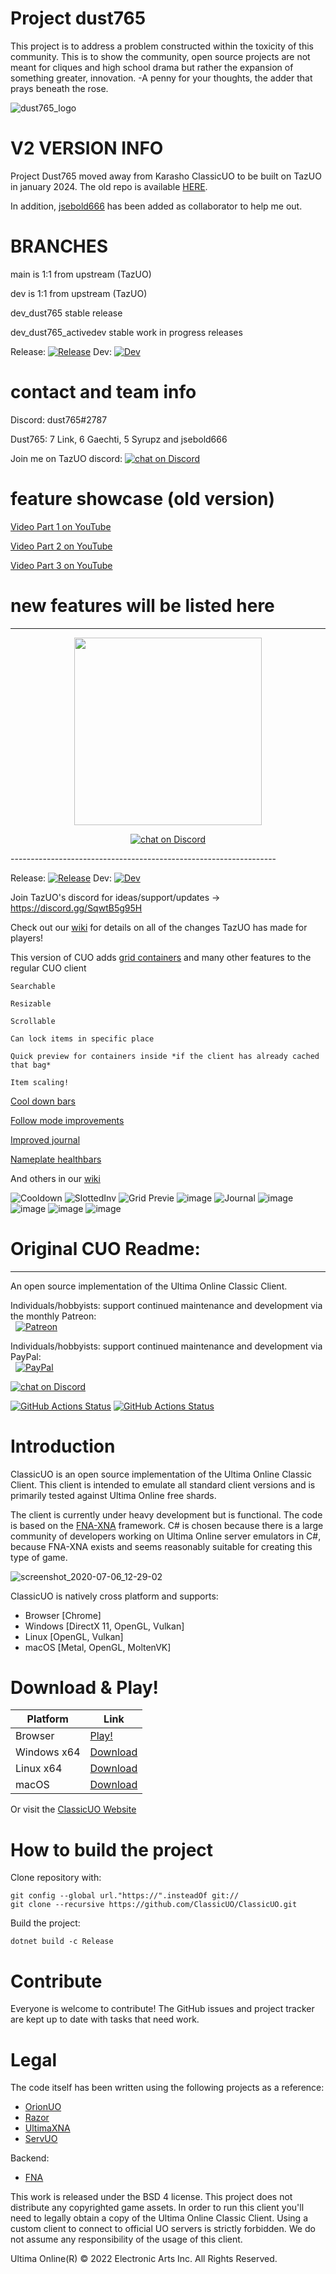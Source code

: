 # Project dust765
This project is to address a problem constructed within the toxicity of this community. This is to show the community, open source projects are not meant for cliques and high school drama but rather the expansion of something greater, innovation. -A penny for your thoughts, the adder that prays beneath the rose.

![dust765_logo](https://user-images.githubusercontent.com/77043734/209156140-14558d04-eaf9-42f0-9939-ddec9cf6c1ac.png)

# V2 VERSION INFO

Project Dust765 moved away from Karasho ClassicUO to be built on TazUO in january 2024. The old repo is available [HERE](https://github.com/dust765/ClassicUO_old).

In addition, [jsebold666](https://github.com/jsebold666) has been added as collaborator to help me out.

# BRANCHES

main is 1:1 from upstream (TazUO)

dev is 1:1 from upstream (TazUO)

dev_dust765 stable release

dev_dust765_activedev stable work in progress releases

Release: [![Release](https://github.com/dust765/ClassicUO/actions/workflows/build-test.yml/badge.svg?branch=dev_dust765)](https://github.com/dust765/ClassicUO/actions/workflows/build-test.yml)  Dev: [![Dev](https://github.com/dust765/ClassicUO/actions/workflows/build-test.yml/badge.svg?branch=dev_dust765_activedev)](https://github.com/dust765/ClassicUO/actions/workflows/build-test.yml)

# contact and team info

Discord: dust765#2787

Dust765: 7 Link, 6 Gaechti, 5 Syrupz and jsebold666

Join me on TazUO discord:
<a href="https://discord.gg/SqwtB5g95H">
<img src="https://img.shields.io/discord/1087124353155608617.svg?logo=discord"
alt="chat on Discord"></a>

# feature showcase (old version)

[Video Part 1 on YouTube](https://youtu.be/aqHiiOhx8Q8)

[Video Part 2 on YouTube](https://youtu.be/P7YBrI3s6ZI)

[Video Part 3 on YouTube](https://youtu.be/074Osj1Fcrg)

# new features will be listed here


------------------------------------------------------------------

<p align="center"><img src="https://github.com/bittiez/TazUO/assets/3859393/832c4cf3-8525-419b-ad16-3c5f7de1b80c" width="300" height="300"></p>

<p align="center">
    <a href="https://discord.gg/VdyCpjQ">
    <img src="https://img.shields.io/discord/1087124353155608617.svg?logo=discord"
    alt="chat on Discord"></a>
</p>
------------------------------------------------------------------


Release: [![Release](https://github.com/bittiez/TazUO/actions/workflows/build-test.yml/badge.svg?branch=main)](https://github.com/bittiez/TazUO/actions/workflows/build-test.yml)  Dev: [![Dev](https://github.com/bittiez/TazUO/actions/workflows/build-test.yml/badge.svg?branch=dev)](https://github.com/bittiez/TazUO/actions/workflows/build-test.yml)   


Join TazUO's discord for ideas/support/updates -> https://discord.gg/SqwtB5g95H

Check out our [wiki](../../wiki) for details on all of the changes TazUO has made for players!

This version of CUO adds [grid containers](../../wiki/TazUO.Grid-Containers) and many other features to the regular CUO client

    Searchable

    Resizable

    Scrollable

    Can lock items in specific place

    Quick preview for containers inside *if the client has already cached that bag*

    Item scaling!

[Cool down bars](../../wiki/TazUO.Cooldown-bars)

[Follow mode improvements](../../wiki/TazUO.Follow-mode)

[Improved journal](../../wiki/TazUO.Journal)

[Nameplate healthbars](../../wiki/TazUO.Nameplate-Healthbars)

And others in our [wiki](../../wiki)

![Cooldown](https://user-images.githubusercontent.com/3859393/227056224-ef1c6958-fff5-4698-a21a-c63c5814877c.gif)
![SlottedInv](https://user-images.githubusercontent.com/3859393/226514464-32919a68-ebad-4ec0-8bcf-8614a5055f7d.gif)
![Grid Previe](https://user-images.githubusercontent.com/3859393/222873187-c88ad321-8b19-4cfd-9617-7e23b2443b6a.gif)
![image](https://user-images.githubusercontent.com/3859393/222975241-319e5fa6-2c1e-441d-97e6-b04a5e1f6f3b.png)
![Journal](https://user-images.githubusercontent.com/3859393/222942915-e31d26aa-e9a7-41df-9c99-570bcc00d1fb.gif)
![image](https://user-images.githubusercontent.com/3859393/225168130-5ce83950-853d-43ce-9583-65ec4b0ae9d6.png)
![image](https://user-images.githubusercontent.com/3859393/225307385-c8e8014f-9b84-4fe4-a2cd-f33fbeee9563.png)
![image](https://user-images.githubusercontent.com/3859393/226114408-28c6556d-6ba8-43c7-bf1a-079342aaeacd.png)
![image](https://user-images.githubusercontent.com/3859393/226114417-e68b1653-f719-49b3-b799-0beb07e0a211.png)


# Original CUO Readme:
------------------------------------------------------------------

An open source implementation of the Ultima Online Classic Client.

Individuals/hobbyists: support continued maintenance and development via the monthly Patreon:
<br>&nbsp;&nbsp;[![Patreon](https://raw.githubusercontent.com/wiki/ocornut/imgui/web/patreon_02.png)](http://www.patreon.com/classicuo)

Individuals/hobbyists: support continued maintenance and development via PayPal:
<br>&nbsp;&nbsp;[![PayPal](https://www.paypalobjects.com/en_US/i/btn/btn_donate_LG.gif)](https://www.paypal.com/cgi-bin/webscr?cmd=_s-xclick&hosted_button_id=9ZWJBY6MS99D8)

<a href="https://discord.gg/VdyCpjQ">
<img src="https://img.shields.io/discord/458277173208547350.svg?logo=discord"
alt="chat on Discord"></a>

[![GitHub Actions Status](https://github.com/ClassicUO/ClassicUO/workflows/Build-Test/badge.svg)](https://github.com/ClassicUO/ClassicUO/actions)
[![GitHub Actions Status](https://github.com/ClassicUO/ClassicUO/workflows/Deploy/badge.svg)](https://github.com/ClassicUO/ClassicUO/actions)

# Introduction
ClassicUO is an open source implementation of the Ultima Online Classic Client. This client is intended to emulate all standard client versions and is primarily tested against Ultima Online free shards.

The client is currently under heavy development but is functional. The code is based on the [FNA-XNA](https://fna-xna.github.io/) framework. C# is chosen because there is a large community of developers working on Ultima Online server emulators in C#, because FNA-XNA exists and seems reasonably suitable for creating this type of game.

![screenshot_2020-07-06_12-29-02](https://user-images.githubusercontent.com/20810422/208747312-04f6782f-3dc8-4951-b0a0-73d2305bbfca.png)


ClassicUO is natively cross platform and supports:
* Browser [Chrome]
* Windows [DirectX 11, OpenGL, Vulkan]
* Linux   [OpenGL, Vulkan]
* macOS   [Metal, OpenGL, MoltenVK]

# Download & Play!
| Platform | Link |
| --- | --- |
| Browser | [Play!](https://play.classicuo.org) |
| Windows x64 | [Download](https://www.classicuo.eu/launcher/win-x64/ClassicUOLauncher-win-x64-release.zip) |
| Linux x64 | [Download](https://www.classicuo.eu/launcher/linux-x64/ClassicUOLauncher-linux-x64-release.zip) |
| macOS | [Download](https://www.classicuo.eu/launcher/osx/ClassicUOLauncher-osx-x64-release.zip) |

Or visit the [ClassicUO Website](https://www.classicuo.eu/)

# How to build the project

Clone repository with:
```
git config --global url."https://".insteadOf git://
git clone --recursive https://github.com/ClassicUO/ClassicUO.git
```

Build the project:
```
dotnet build -c Release
```

# Contribute
Everyone is welcome to contribute! The GitHub issues and project tracker are kept up to date with tasks that need work.

# Legal
The code itself has been written using the following projects as a reference:

* [OrionUO](https://github.com/hotride/orionuo)
* [Razor](https://github.com/msturgill/razor)
* [UltimaXNA](https://github.com/ZaneDubya/UltimaXNA)
* [ServUO](https://github.com/servuo/servuo)

Backend:
* [FNA](https://github.com/FNA-XNA/FNA)

This work is released under the BSD 4 license. This project does not distribute any copyrighted game assets. In order to run this client you'll need to legally obtain a copy of the Ultima Online Classic Client.
Using a custom client to connect to official UO servers is strictly forbidden. We do not assume any responsibility of the usage of this client.

Ultima Online(R) © 2022 Electronic Arts Inc. All Rights Reserved.
